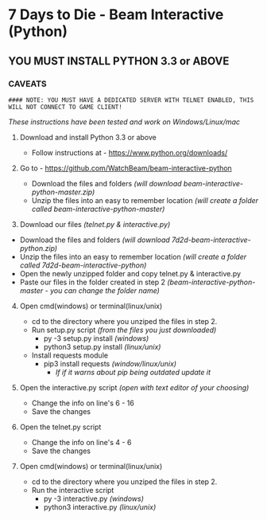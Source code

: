 # 7 Days to Die - Beam Interactive (Python)
## YOU MUST INSTALL PYTHON 3.3 or ABOVE


### CAVEATS
    #### NOTE: YOU MUST HAVE A DEDICATED SERVER WITH TELNET ENABLED, THIS WILL NOT CONNECT TO GAME CLIENT!

_These instructions have been tested and work on Windows/Linux/mac_

1. Download and install Python 3.3 or above
   * Follow instructions at - https://www.python.org/downloads/

2. Go to - https://github.com/WatchBeam/beam-interactive-python
    * Download the files and folders _(will download beam-interactive-python-master.zip)_
    * Unzip the files into an easy to remember location _(will create a folder called beam-interactive-python-master)_

3. Download our files _(telnet.py & interactive.py)_
  * Download the files and folders _(will download 7d2d-beam-interactive-python.zip)_
  * Unzip the files into an easy to remember location _(will create a folder called 7d2d-beam-interactive-python)_
  * Open the newly unzipped folder and copy telnet.py & interactive.py
  * Paste our files in the folder created in step 2 _(beam-interactive-python-master - you can change the folder name)_

4. Open cmd(windows) or terminal(linux/unix)
   * cd to the directory where you unziped the files in step 2.
    * Run setup.py script _(from the files you just downloaded)_
        * py -3 setup.py install _(windows)_
        * python3 setup.py install _(linux/unix)_
    * Install requests module
         * pip3 install requests _(window/linux/unix)_
            * _If if it warns about pip being outdated update it_

5. Open the interactive.py script _(open with text editor of your choosing)_
   * Change the info on line's 6 - 16
   * Save the changes

6. Open the telnet.py script
   * Change the info on line's 4 - 6
   * Save the changes

7. Open cmd(windows) or terminal(linux/unix)
   * cd to the directory where you unziped the files in step 2.
   * Run the interactive script
      * py -3 interactive.py _(windows)_
      * python3 interactive.py _(linux/unix)_

